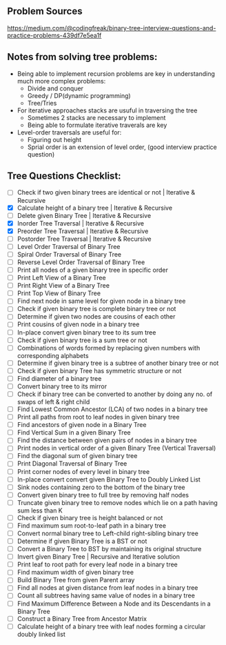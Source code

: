 ## Problem Sources
https://medium.com/@codingfreak/binary-tree-interview-questions-and-practice-problems-439df7e5ea1f

## Notes from solving tree problems:
- Being able to implement recursion problems are key in understanding much more complex problems:
  - Divide and conquer
  - Greedy / DP(dynamic programming)
  - Tree/Tries
- For iterative approaches stacks are usuful in traversing the tree
  - Sometimes 2 stacks are necessary to implement
  - Being able to formulate iterative traverals are key
- Level-order traversals are useful for:
  - Figuring out height
  - Sprial order is an extension of level order, (good interview practice question)


## Tree Questions Checklist:
- [ ] Check if two given binary trees are identical or not | Iterative & Recursive
- [x] Calculate height of a binary tree | Iterative & Recursive
- [ ] Delete given Binary Tree | Iterative & Recursive
- [x] Inorder Tree Traversal | Iterative & Recursive
- [x] Preorder Tree Traversal | Iterative & Recursive
- [ ] Postorder Tree Traversal | Iterative & Recursive
- [ ] Level Order Traversal of Binary Tree
- [ ] Spiral Order Traversal of Binary Tree
- [ ] Reverse Level Order Traversal of Binary Tree
- [ ] Print all nodes of a given binary tree in specific order
- [ ] Print Left View of a Binary Tree
- [ ] Print Right View of a Binary Tree
- [ ] Print Top View of Binary Tree
- [ ] Find next node in same level for given node in a binary tree
- [ ] Check if given binary tree is complete binary tree or not
- [ ] Determine if given two nodes are cousins of each other
- [ ] Print cousins of given node in a binary tree
- [ ] In-place convert given binary tree to its sum tree
- [ ] Check if given binary tree is a sum tree or not
- [ ] Combinations of words formed by replacing given numbers with corresponding alphabets
- [ ] Determine if given binary tree is a subtree of another binary tree or not
- [ ] Check if given binary Tree has symmetric structure or not
- [ ] Find diameter of a binary tree
- [ ] Convert binary tree to its mirror
- [ ] Check if binary tree can be converted to another by doing any no. of swaps of left & right child
- [ ] Find Lowest Common Ancestor (LCA) of two nodes in a binary tree
- [ ] Print all paths from root to leaf nodes in given binary tree
- [ ] Find ancestors of given node in a Binary Tree
- [ ] Find Vertical Sum in a given Binary Tree
- [ ] Find the distance between given pairs of nodes in a binary tree
- [ ] Print nodes in vertical order of a given Binary Tree (Vertical Traversal)
- [ ] Find the diagonal sum of given binary tree
- [ ] Print Diagonal Traversal of Binary Tree
- [ ] Print corner nodes of every level in binary tree
- [ ] In-place convert convert given Binary Tree to Doubly Linked List
- [ ] Sink nodes containing zero to the bottom of the binary tree
- [ ] Convert given binary tree to full tree by removing half nodes
- [ ] Truncate given binary tree to remove nodes which lie on a path having sum less than K
- [ ] Check if given binary tree is height balanced or not
- [ ] Find maximum sum root-to-leaf path in a binary tree
- [ ] Convert normal binary tree to Left-child right-sibling binary tree
- [ ] Determine if given Binary Tree is a BST or not
- [ ] Convert a Binary Tree to BST by maintaining its original structure
- [ ] Invert given Binary Tree | Recursive and Iterative solution
- [ ] Print leaf to root path for every leaf node in a binary tree
- [ ] Find maximum width of given binary tree
- [ ] Build Binary Tree from given Parent array
- [ ] Find all nodes at given distance from leaf nodes in a binary tree
- [ ] Count all subtrees having same value of nodes in a binary tree
- [ ] Find Maximum Difference Between a Node and its Descendants in a Binary Tree
- [ ] Construct a Binary Tree from Ancestor Matrix
- [ ] Calculate height of a binary tree with leaf nodes forming a circular doubly linked list
